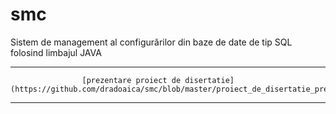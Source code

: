 # smc
Sistem de management al configurărilor din baze de date de tip SQL folosind limbajul JAVA

***
					[prezentare proiect de disertatie](https://github.com/dradoaica/smc/blob/master/proiect_de_disertatie_prez.pdf)
***
